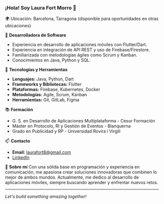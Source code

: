 ### ¡Hola! Soy Laura Fort Morro 👋

🌍 Ubicación: Barcelona, Tarragona (disponible para oportunidades en otras ubicaciones)

💼 **Desarrolladora de Software**
- Experiencia en desarrollo de aplicaciones móviles con Flutter/Dart.
- Experiencia en integración de API REST y uso de Firebase/Firestore.
- Familiarizada con metodologías ágiles como Scrum y Kanban.
- Conocimientos en Java, Python y SQL.

🔧 **Tecnologías y Herramientas**
- **Lenguajes:** Java, Python, Dart
- **Frameworks y Bibliotecas:** Flutter
- **Plataformas:** Firebase, Kubernetes, Docker
- **Metodologías:** Agile, Scrum, Kanban
- **Herramientas:** Git, GitLab, Figma

📚 **Formación**
- G. S. en Desarrollo de Aplicaciones Multiplataforma - Cesur Formación
- Máster en Protocolo, RI y Gestión de Eventos - Blanquerna
- Grado en Publicidad y RP - Universidad Rovira i Virgili

📫 **Contacto**
- **Email:** laurafort8@gmail.com
- [LinkedIn](https://www.linkedin.com/in/laura-fort-morro-4b80496a/)

🌟 **Sobre mí**
Con una sólida base en programación y experiencia en comunicación, me apasiona crear soluciones innovadoras que combinen lo mejor de ambos mundos. Actualmente, me dedico al desarrollo de aplicaciones móviles, siempre buscando aprender y enfrentar nuevos retos.

---

*Let's build something amazing together!*
